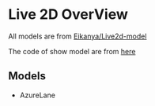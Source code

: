 # Live 2D OverView

All models are from [Eikanya/Live2d-model](https://github.com/Eikanya/Live2d-model)

The code of show model are from [here](https://blog.hclonely.com/posts/8a7f7919/)

## Models

- AzureLane
